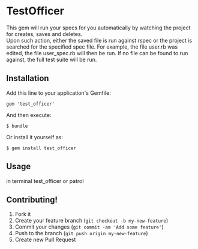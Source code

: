 # TestOfficer

This gem will run your specs for you automatically by watching the project for creates, saves and deletes.  
Upon such action, either the saved file is run against rspec or the project is searched for the specified
spec file.  For example, the file user.rb was edited, the file user_spec.rb will then be run.  If no file
can be found to run against, the full test suite will be run.

## Installation

Add this line to your application's Gemfile:

    gem 'test_officer'

And then execute:

    $ bundle

Or install it yourself as:

    $ gem install test_officer

## Usage

in terminal
  test_officer
  or
  patrol

## Contributing!

1. Fork it
2. Create your feature branch (`git checkout -b my-new-feature`)
3. Commit your changes (`git commit -am 'Add some feature'`)
4. Push to the branch (`git push origin my-new-feature`)
5. Create new Pull Request
